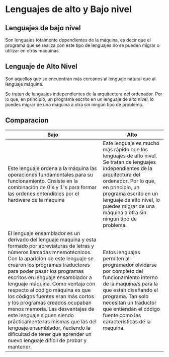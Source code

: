 #  Lenguajes de alto y Bajo nivel

## Lenguajes de bajo nivel

Son lenguajes totalmente dependientes de la máquina, es decir que el programa que se realiza con este tipo de lenguajes no se pueden migrar o utilizar en otras maquinas.

## Lenguaje de Alto Nivel

Son aquellos que se encuentran más cercanos al lenguaje natural que al lenguaje máquina.

Se tratan de lenguajes independientes de la arquitectura del ordenador. Por lo que, en principio, un programa escrito en un lenguaje de alto nivel, lo puedes migrar de una máquina a otra sin ningún tipo de problema.

## Comparacion

| Bajo  | Alto |
| ----------- | ----------- |
|Este lenguaje ordena a la máquina las operaciones fundamentales para su funcionamiento. Cnsiste en la combinación de 0's y 1's para formar las ordenes entendibles por el hardware de la maquina|Este lenguaje es mucho más rápido que los lenguajes de alto nivel. Se tratan de lenguajes independientes de la arquitectura del ordenador. Por lo que, en principio, un programa escrito en un lenguaje de alto nivel, lo puedes migrar de una máquina a otra sin ningún tipo de problema.| 
| El lenguaje ensamblador es un derivado del lenguaje maquina y esta formado por abreviaturas de letras y números llamadas mnemotécnicos. Con la aparición de este lenguaje se crearon los programas traductores para poder pasar los programas escritos en lenguaje ensamblador a lenguaje máquina. Como ventaja con respecto al código máquina es que los códigos fuentes eran más cortos y los programas creados ocupaban menos memoria. Las desventajas de este lenguaje siguen siendo prácticamente las mismas que las del lenguaje ensamblador, ñadiendo la dificultad de tener que aprender un nuevo lenguaje difícil de probar y mantener. | Estos lenguajes permiten al programador olvidarse por completo del funcionamiento interno de la maquina/s para la que están diseñando el programa. Tan solo necesitan un traductor que entiendan el código fuente como las características de la maquina.|